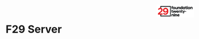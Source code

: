 <div style="margin-bottom: 1%; padding-bottom: 2%;">
	<img align="right" width="100px" src="/img/logo-f29.webp">
</div>			

F29 Server
===============================================================================================================================